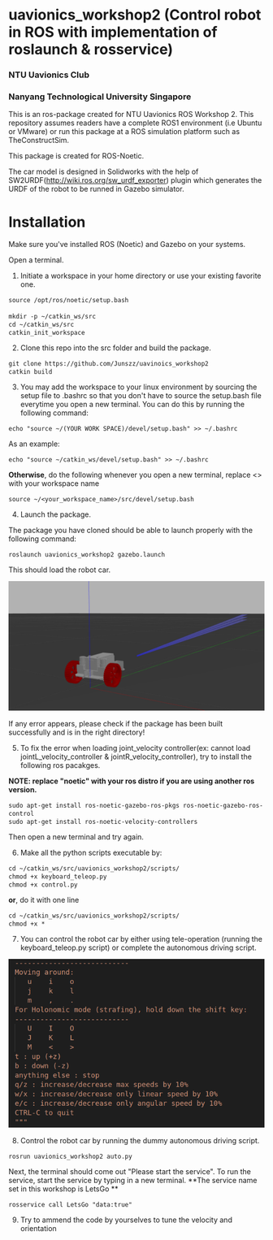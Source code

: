 # uavionics_workshop2 (Control robot in ROS with implementation of roslaunch & rosservice)
### NTU Uavionics Club
### Nanyang Technological University Singapore

This is an ros-package created for NTU Uavionics ROS Workshop 2. This repository assumes readers have a complete ROS1 environment (i.e Ubuntu or VMware) or run this package at a ROS simulation platform such as TheConstructSim.

This package is created for ROS-Noetic.

The car model is designed in Solidworks with the help of SW2URDF(http://wiki.ros.org/sw_urdf_exporter) plugin which generates the URDF of the robot to be runned in Gazebo simulator.

# Installation #

Make sure you've installed ROS (Noetic) and Gazebo on your systems.

Open a terminal.
1. Initiate a workspace in your home directory or use your existing favorite one.
```
source /opt/ros/noetic/setup.bash 

mkdir -p ~/catkin_ws/src
cd ~/catkin_ws/src
catkin_init_workspace
```

2. Clone this repo into the src folder and build the package.
```
git clone https://github.com/Junszz/uavinoics_workshop2
catkin build
```

3. You may add the workspace to your linux environment by sourcing the setup file to .bashrc so that you don't have to source the setup.bash file everytime you open a new terminal. You can do this by running the following command:
```
echo "source ~/(YOUR WORK SPACE)/devel/setup.bash" >> ~/.bashrc
```
As an example:
```
echo "source ~/catkin_ws/devel/setup.bash" >> ~/.bashrc
```
**Otherwise**, do the following whenever you open a new terminal, replace <> with your workspace name
```
source ~/<your_workspace_name>/src/devel/setup.bash
```

4. Launch the package.

The package you have cloned should be able to launch properly with the following command:
```
roslaunch uavionics_workshop2 gazebo.launch
```
This should load the robot car.

![Image](images/uavcar.png)

If any error appears, please check if the package has been built successfully and is in the right directory!



5. To fix the error when loading joint_velocity controller(ex: cannot load jointL_velocity_controller & jointR_velocity_controller), try to install the following ros pacakges.

**NOTE: replace "noetic" with your ros distro if you are using another ros version.**

```
sudo apt-get install ros-noetic-gazebo-ros-pkgs ros-noetic-gazebo-ros-control
sudo apt-get install ros-noetic-velocity-controllers
```

Then open a new terminal and try again.

6. Make all the python scripts executable by:

```
cd ~/catkin_ws/src/uavionics_workshop2/scripts/
chmod +x keyboard_teleop.py
chmod +x control.py

```
**or**, do it with one line
```
cd ~/catkin_ws/src/uavionics_workshop2/scripts/
chmod +x *

```

7. You can control the robot car by either using tele-operation (running the keyboard_teleop.py script) or complete the autonomous driving script.

![Image](images/teleop.png)

8. Control the robot car by running the dummy autonomous driving script.

```
rosrun uavionics_workshop2 auto.py
```
Next, the terminal should come out "Please start the service". To run the service, start the service by typing in a new terminal.
**The service name set in this workshop is LetsGo **

```
rosservice call LetsGo "data:true"
```

9. Try to ammend the code by yourselves to tune the velocity and orientation
